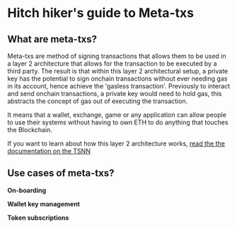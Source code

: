 # Hitch hiker's guide to Meta-txs

## What are meta-txs?

Meta-txs are method of signing transactions that allows them to be used in a layer 2 architecture that allows for the transaction to be executed by a third party. The result is that within this layer 2 architectural setup, a private key has the potential to sign onchain transactions without ever needing gas in its account, hence achieve the 'gasless transaction'. Previously to interact and send onchain transactions, a private key would need to hold gas, this abstracts the concept of gas out of executing the transaction.

It means that a wallet, exchange, game or any application can allow people to use their systems without having to own ETH to do anything that touches the Blockchain.

If you want to learn about how this layer 2 architecture works, [read the the documentation on the TSNN](https://github.com/Tenzorum/.documentation/blob/master/TSNN.md)

## Use cases of meta-txs?

**On-boarding**

**Wallet key management**

**Token subscriptions**

